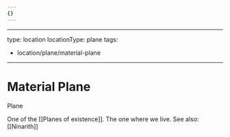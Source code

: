 ```yaml
---
{}
---
```


---
type: location
locationType: plane
tags: 
- location/plane/material-plane
---

# Material Plane
Plane

One of the [[Planes of existence]]. The one where we live. See also: [[Ninarith]]